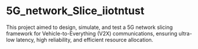 # 5G_network_Slice_iiotntust
This project aimed to design, simulate, and test a 5G network slicing framework for Vehicle-to-Everything (V2X) communications, ensuring ultra-low latency, high reliability, and efficient resource allocation.
